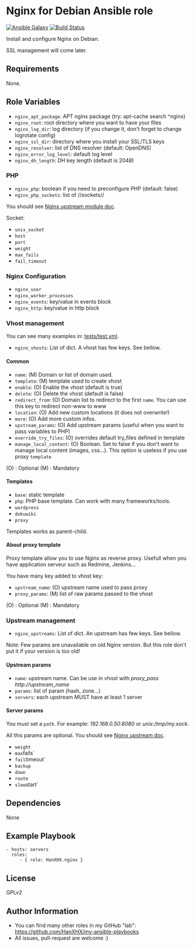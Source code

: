 Nginx for Debian Ansible role
=============================

[![Ansible Galaxy](http://img.shields.io/badge/ansible--galaxy-HanXHX.nginx-blue.svg)](https://galaxy.ansible.com/list#/roles/4399) [![Build Status](https://travis-ci.org/HanXHX/ansible-nginx.svg)](https://travis-ci.org/HanXHX/ansible-nginx)

Install and configure Nginx on Debian.

SSL management will come later.

Requirements
------------

None.

Role Variables
--------------

  - `nginx_apt_package`: APT nginx package (try: apt-cache search ^nginx)
  - `nginx_root`: root directory where you want to have your files
  - `nginx_log_dir`: log directory (if you change it, don't forget to change logrotate config)
  - `nginx_ssl_dir`: directory where you install your SSL/TLS keys
  - `nginx_resolver`: list of DNS resolver (default: OpenDNS)
  - `nginx_error_log_level`: default log level
  - `nginx_dh_length`: DH key length (default is 2048)

### PHP

  - `nginx_php`: boolean if you need to preconfigure PHP (default: false)
  - `nginx_php_sockets`: list of //sockets//

You should see [Nginx upstream module doc](http://nginx.org/en/docs/http/ngx_http_upstream_module.html).

Socket:
  - `unix_socket`
  - `host`
  - `port`
  - `weight`
  - `max_fails`
  - `fail_timeout`

### Nginx Configuration

  - `nginx_user`
  - `nginx_worker_processes`
  - `nginx_events`: key/value in events block
  - `nginx_http`: key/value in http block

### Vhost management

You can see many examples in: [tests/test.yml](tests/test.yml).

  - `nginx_vhosts`: List of dict. A vhost has few keys. See bellow.

#### Common

  - `name`: (M) Domain or list of domain used.
  - `template`: (M) template used to create vhost
  - `enable`: (O) Enable the vhost (default is true)
  - `delete`: (O) Delete the vhost (default is false)
  - `redirect_from`: (O) Domain list to redirect to the first `name`. You can use this key to redirect non-www to www
  - `location`: (O) Add new custom locations (it does not overwrite!)
  - `more`: (O) Add more custom infos.
  - `upstream_params`: (O) Add upstream params (useful when you want to pass variables to PHP)
  - `override_try_files`: (O) overrides default try\_files defined in template
  - `manage_local_content`: (O) Boolean. Set to false if you don't want to manage local content (images, css...). This option is useless if you use proxy `template`

(O) : Optional
(M) : Mandatory

#### Templates

  - `base`: static template
  - `php`: PHP base template. Can work with many frameworks/tools.
  - `wordpress`
  - `dokuwiki`
  - `proxy`

Templates works as parent-child.

#### About proxy template

Proxy template allow you to use Nginx as reverse proxy. Usefull when you have application serveur such as Redmine, Jenkins...

You have many key added to vhost key:

  - `upstream_name`: (O) upstream name used to pass proxy
  - `proxy_params`: (M) list of raw params passed to the vhost

(O) : Optional
(M) : Mandatory


### Upstream management

  - `nginx_upstreams`: List of dict. An upstream has few keys. See bellow.

Note: Few params are unavailable on old Nginx version. But this role don't put it if your version is too old!

#### Upstream params

- `name`: upstream name. Can be use in vhost with *proxy_pass http://upstream_name*
- `params`: list of param (hash, zone...)
- `servers`: each upstream MUST have at least 1 server

#### Server params

You must set a `path`. For example: *192.168.0.50:8080* or *unix:/tmp/my.sock*.

All this params are optional. You should see [Nginx upstream doc](http://nginx.org/en/docs/http/ngx_http_upstream_module.html).

  - `weight`
  - `max`fails`
  - `fail`timeout`
  - `backup`
  - `down`
  - `route`
  - `slow`start`

Dependencies
------------

None

Example Playbook
----------------

    - hosts: servers
      roles:
         - { role: HanXHX.nginx }

License
-------

GPLv2

Author Information
------------------

  - You can find many other roles in my GitHub "lab": https://github.com/HanXHX/my-ansible-playbooks
  - All issues, pull-request are welcome :)

